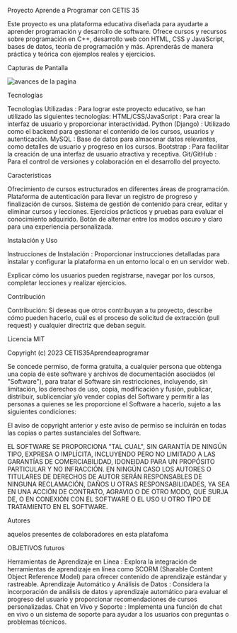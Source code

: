 Proyecto Aprende a Programar con CETIS 35

 Este proyecto es una plataforma educativa diseñada para ayudarte a aprender programación y desarrollo de software. Ofrece cursos y recursos sobre programación en C++, desarrollo web con HTML, CSS y JavaScript, bases de datos, teoría de programación y más. Aprenderás de manera práctica y teórica con ejemplos reales y ejercicios. 

Capturas de Pantalla


![avances de la pagina ](/screnshots/2023-10-14-15:09:34-screenshot.png)


Tecnologías 

  Tecnologías Utilizadas : Para lograr este proyecto educativo, se han utilizado las siguientes tecnologías: 
        HTML/CSS/JavaScript : Para crear la interfaz de usuario y proporcionar interactividad. 
        Python (Django) : Utilizado como el backend para gestionar el contenido de los cursos, usuarios y autenticación.
        MySQL : Base de datos para almacenar datos relevantes, como detalles de usuario y progreso en los cursos. 
        Bootstrap : Para facilitar la creación de una interfaz de usuario atractiva y receptiva. 
        Git/GitHub : Para el control de versiones y colaboración en el desarrollo del proyecto. 

Características 

  Ofrecimiento de cursos estructurados en diferentes áreas de programación. 
        Plataforma de autenticación para llevar un registro de progreso y finalización de cursos. 
        Sistema de gestión de contenido para crear, editar y eliminar cursos y lecciones. 
        Ejercicios prácticos y pruebas para evaluar el conocimiento adquirido. 
        Botón de alternar entre los modos oscuro y claro para una experiencia personalizada.

Instalación y Uso 

 Instrucciones de Instalación : Proporcionar instrucciones detalladas para instalar y configurar la plataforma en un entorno local o en un servidor web. 

 Explicar cómo los usuarios pueden registrarse, navegar por los cursos, completar lecciones y realizar ejercicios. 

Contribución 

Contribución: Si deseas que otros contribuyan a tu proyecto, describe cómo pueden hacerlo, cuál es el proceso de solicitud de extracción (pull request) y cualquier directriz que deban seguir.


Licencia MIT

Copyright (c) 2023 CETIS35Aprendeaprogramar 

Se concede permiso, de forma gratuita, a cualquier persona que obtenga una copia de este software y archivos de documentación asociados (el "Software"), para tratar el Software sin restricciones, incluyendo, sin limitación, los derechos de uso, copia, modificación y fusión, publicar, distribuir, sublicenciar y/o vender copias del Software y permitir a las personas a quienes se les proporcione el Software a hacerlo, sujeto a las siguientes condiciones:

El aviso de copyright anterior y este aviso de permiso se incluirán en todas las copias o partes sustanciales del Software.

EL SOFTWARE SE PROPORCIONA "TAL CUAL", SIN GARANTÍA DE NINGÚN TIPO, EXPRESA O IMPLÍCITA, INCLUYENDO PERO NO LIMITADO A LAS GARANTÍAS DE COMERCIABILIDAD, IDONEIDAD PARA UN PROPÓSITO PARTICULAR Y NO INFRACCIÓN. EN NINGÚN CASO LOS AUTORES O TITULARES DE DERECHOS DE AUTOR SERÁN RESPONSABLES DE NINGUNA RECLAMACIÓN, DAÑOS U OTRAS RESPONSABILIDADES, YA SEA EN UNA ACCIÓN DE CONTRATO, AGRAVIO O DE OTRO MODO, QUE SURJA DE, O EN CONEXIÓN CON EL SOFTWARE O EL USO U OTRO TIPO DE TRATAMIENTO EN EL SOFTWARE.

Autores

aquelos presentes de colaboradores en esta platafoma


OBJETIVOS futuros

 Herramientas de Aprendizaje en Línea : Explora la integración de herramientas de aprendizaje en línea como SCORM (Sharable Content Object Reference Model) para ofrecer contenido de aprendizaje estándar y rastreable. 
  Aprendizaje Automático y Análisis de Datos : Considera la incorporación de análisis de datos y aprendizaje automático para evaluar el progreso del usuario y proporcionar recomendaciones de cursos personalizadas. 
Chat en Vivo y Soporte : Implementa una función de chat en vivo o un sistema de soporte para ayudar a los usuarios con preguntas o problemas técnicos. 
